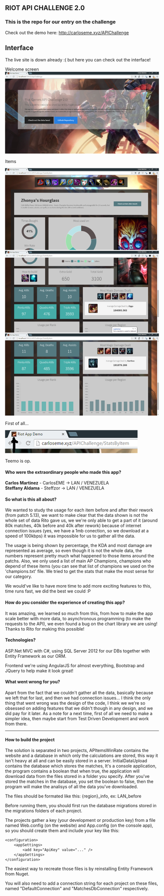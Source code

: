 ## RIOT API CHALLENGE 2.0

### This is the repo for our entry on the challenge


Check out the demo here: http://carloseme.xyz/APIChallenge

## Interface

The live site is down already :( but here you can check out the interface!

Welcome screen
![welcome](/welcome_screen.png)

Items

![item1](/items1.png)
![item2](/items2.png)
![item3](/items3.png)

First of all...

![ez](/ezwin.png)

Teemo is op.

#### Who were the extraordinary people who made this app?

**Carlos Martinez** - CarlosEME -> LAN / VENEZUELA    
**Steffany Aldama** - Steffzor -> LAN / VENEZUELA

#### So what is this all about?

We wanted to study the usage for each item before and after their rework (from patch 5.13), we want to make clear that the data shown is not the whole set of data Rito gave us, we we're only able to get a part of it (around 80k matches, 40k before and 40k after rework) because of internet connection issues (yes, we have a 1mb conection, so we download at a speed of 100kbps) it was impossible for us to gather all the data.

The usage is being shown by percentage, the KDA and most damage are represented as average, so even though it is not the whole data, the numbers represent pretty much what happened to those items around the patchs. Also, we only used a list of main AP Champions, champions who depend of these items (you can see that list of champions we used on the 'champions.txt' file. We tried to get the stats that make the most sense for our category.

We would've like to have more time to add more exciting features to this, time runs fast, we did the best we could :P

#### How do you consider the experience of creating this app?

It was amazing, we learned so much from this, from how to make the app scale better with more data, to asynchronous programming (to make the requests to the API), we even found a bug on the chart library we are using! Thanks to Rito for making this possible!

#### Technologies?

ASP.Net MVC with C#, using SQL Server 2012 for our DBs together with Entity Framework as our ORM.

Frontend we're using AngularJS for almost everything, Bootstrap and JQuery to help make it look great!

#### What went wrong for you?

Apart from the fact that we couldn't gather all the data, basically because we left that for last, and then we had connection issues... I think the only thing that went wrong was the design of the code, I think we we're so obsessed on adding features that we didn't though in any design, and we did pay for it later. As a note for a next time, first of all we need to make a simpler idea, then maybe start from Test Driven Development and work from there.

------------------------------------------------------------------------------------------------------------

#### How to build the project

The solution is separated in two projects, APItemsWinRate contains the website and a database in which only the calculations are stored, this way it isn't heavy at all and can be easily stored in a server. InitialDataUpload contains the database which stores the matches, It's a console application, the program contains a boolean that when true, the application will download data from the files stored in a folder you specify. After you've stored the matches in the database, you set the boolean to false, then the program will make the analisys of all the data you've downloaded.

The files should be formated like this: {region}_info, ex: LAN_before

Before running them, you should first run the database migrations stored in the migrations folders of each project. 

The projects gather a key (your development or production key) from a file named Web.config (on the website) and App.config (on the console app), so you should create them and include your key like this:

	<configuration>
	    <appSettings>
	    	<add key="ApiKey" value="..." />
	    </appSettings>
	</configuration>

The easiest way to recreate those files is by reinstalling Entity Framework from Nuget.

You will also need to add a connection string for each project on these files, named "DefaultConnection" and "MatchesDbConnection" respectively.

